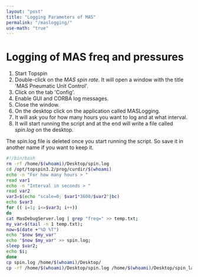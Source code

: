 ```yaml
---
layout: "post"
title: "Logging Parameters of MAS"
permalink: "/maslogging/"
use-math: "true"
---
```


# Logging of MAS freq and pressures #

1. Start Topspin
2. Double-click on the *MAS spin rate*. It will open a window with the title 'MAS Pneumatic Unit Control'.
3. Click on the tab 'Config'.
4. Enable GUI and CORBA log messages.
5. Close the window.
6. On the desktop click on the application called MASLogging.
7. It will ask you for how many hours you want to log and at what interval.
8. It will start running the script and at the end will write a file called *spin.log* on the desktop. 

The spin.log file is deleted once you start running the script. So save it in another name if you want to keep it.

``` sh
#!/bin/bash
rm -rf /home/$(whoami)/Desktop/spin.log
cd /opt/topspin3.2/prog/curdir/$(whoami)
echo -n "For how many hours > "
read var1
echo -n "Interval in seconds > "
read var2
var3=$(echo "scale=0; $var1*3600/$var2"|bc)
echo $var3
for (( i=1; i<=$var3; i++)) 
do
cat MasDebugServer.log | grep "freq=" >> temp.txt;
my_var=$(tail -n 1 temp.txt);
now=$(date +"%D %T")
echo "$now $my_var"
echo "$now $my_var" >> spin.log;
sleep $var2; 
echo $i;
done
cp spin.log /home/$(whoami)/Desktop/
cp -rf /home/$(whoami)/Desktop/spin.log /home/$(whoami)/Desktop/spin_lasttime.log
```